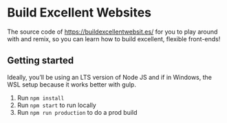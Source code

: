 # Build Excellent Websites

The source code of <https://buildexcellentwebsit.es/> for you to play around with and remix, so you can learn how to build excellent, flexible front-ends!

## Getting started

Ideally, you’ll be using an LTS version of Node JS and if in Windows, the WSL setup because it works better with gulp.

1. Run `npm install`
2. Run `npm start` to run locally
3. Run `npm run production` to do a prod build
